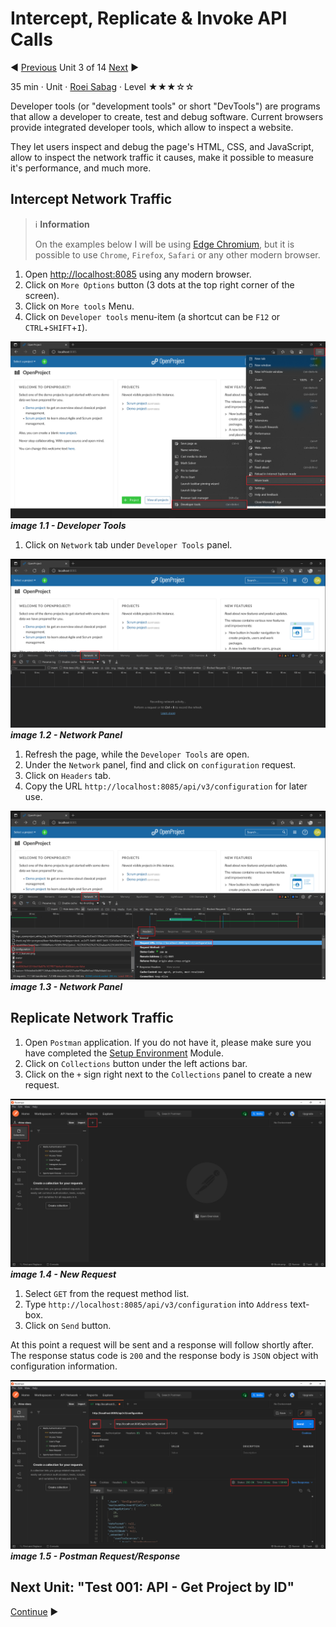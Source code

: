 ﻿# Intercept, Replicate & Invoke API Calls

:arrow_backward: [Previous](./02.CreateRhinoProject.md) Unit 3 of 14 [Next](./04.Test001GetProjectById.md) :arrow_forward:

35 min · Unit · [Roei Sabag](https://www.linkedin.com/in/roei-sabag-247aa18/) · Level ★★★☆☆
  
Developer tools (or "development tools" or short "DevTools") are programs that allow a developer to create, test and debug software. Current browsers provide integrated developer tools, which allow to inspect a website.  

They let users inspect and debug the page's HTML, CSS, and JavaScript, allow to inspect the network traffic it causes, make it possible to measure it's performance, and much more.

## Intercept Network Traffic
  
> :information_source: **Information**
>  
> On the examples below I will be using [Edge Chromium](https://www.microsoft.com/en-us/edge?r=1), but it is possible to use `Chrome`, `Firefox`, `Safari` or any other modern browser.

1. Open [http://localhost:8085](http://localhost:8085) using any modern browser.
2. Click on `More Options` button (3 dots at the top right corner of the screen).
3. Click on `More tools` Menu.
4. Click on `Developer tools` menu-item (a shortcut can be `F12` or `CTRL`+`SHIFT`+`I`).  

![image 1.1 - Developer Tools](./Images/m01u03_1.png)  
_**image 1.1 - Developer Tools**_  

1. Click on `Network` tab under `Developer Tools` panel.  

![image 1.2 - Network Panel](./Images/m01u03_2.png)  
_**image 1.2 - Network Panel**_  

1. Refresh the page, while the `Developer Tools` are open.
2. Under the `Network` panel, find and click on `configuration` request.
3. Click on `Headers` tab.
4. Copy the URL `http://localhost:8085/api/v3/configuration` for later use.

![image 1.3 - Network Panel](./Images/m01u03_3.png)  
_**image 1.3 - Network Panel**_  

## Replicate Network Traffic

1. Open `Postman` application. If you do not have it, please make sure you have completed the [Setup Environment](../Tutorials.SetupEnvironment/00.Module.md) Module.
2. Click on `Collections` button under the left actions bar.
3. Click on the `+` sign right next to the `Collections` panel to create a new request.  

![image 1.4 - New Request](./Images/m01u03_4.png)  
_**image 1.4 - New Request**_  

1. Select `GET` from the request method list.
2. Type `http://localhost:8085/api/v3/configuration` into `Address` text-box.
3. Click on `Send` button.

At this point a request will be sent and a response will follow shortly after. The response status code is `200` and the response body is `JSON` object with configuration information.  

![image 1.5 - Postman Request/Response](./Images/m01u03_5.png)  
_**image 1.5 - Postman Request/Response**_  

## Next Unit: "Test 001: API - Get Project by ID"

[Continue](./04.Test001GetProjectById.md) :arrow_forward:
